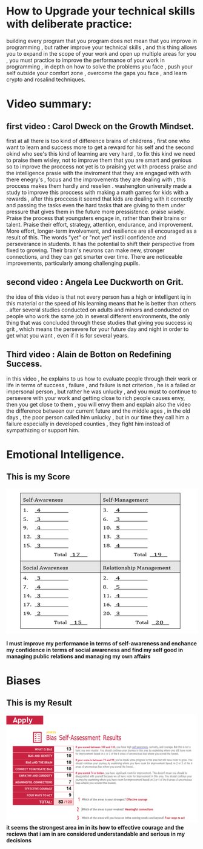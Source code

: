 # How to Upgrade your technical skills with deliberate practice:
building every program that you program does not mean that you improve in programming , but rather improve your technical skills , and this thing allows you to expand in the scope of your work and open up multiple areas for you , you must practice to improve the performance of your work in programming , in depth on how to solve the problems you face , push your self outside your comfort zone , overcome the gaps you face , and learn crypto and rosalind techniques.

# Video summary:
## first video : Carol Dweck on the Growth Mindset.

first at all there is too kind of difference brains of childrens , first one who want to learn and success more to get a reward for his self and the second okind who see's this kind of learning are very hard , to fix this kind we need to praise them wisley, not to improve them that you are smart and genious
so to improve the proccess not yet is to praising yet with process praise and the intelligence prasie with the inviroment that they are engaged with with there enegry's , focus and the improvements they are dealing with , this proccess makes them hardly and reselien .
washengton university made a study to improve this proccess with making a math games for kids with a rewards , after this proccess it seemd that kids are dealing with it correctly and passing the tasks even the hard tasks that are giving to them under pressure that gives them in the future more pressistence.
praise wisely. Praise the process that youngsters engage in, rather than their brains or talent. Praise their effort, strategy, attention, endurance, and improvement. More effort, longer-term involvement, and resilience are all encouraged as a result of this.
The words "yet" or "not yet" instill confidence and perseverance in students. It has the potential to shift their perspective from fixed to growing. Their brain's neurons can make new, stronger connections, and they can get smarter over time. There are noticeable improvements, particularly among challenging pupils.

## second video : Angela Lee Duckworth on Grit.
the idea of this video is that not every person has a high or intelligent iq in this material or the speed of his learning means that he is better than others . after several studies conducted on adults and minors and conducted on people who work the same job in several different environments, the only thing that was concluded through these studies that giving you success iq grit , which means the persevere for your future day and night in order to get what you want , even if it is for several years.

## Third video : Alain de Botton on Redefining Success. 

in this video ,  he explains to us how to evaluate people through their work or life in terms of success , failure , and failure is not criterion , he is a failed or impersonal person , but rather he was unlucky , and you must to continue to persevere with your work and getting close to rich people causes envy, then you get close to them , you will envy them and explain also the video the difference between our current future and the middle ages , in the old days , the poor person called him unlucky , but in our time they call him a failure especially in developed counties , they fight him instead of sympathizing or support him.

# Emotional Intelligence.
## This is my Score
![my Score](/readingNotes/pic/MYScore.png)

**I must improve my performance in terms of self-awareness and enchance my confidence in terms of social awareness and find my self good in managing public relations and managing my own affairs**
# Biases
## This is my Result
![my Result](/readingNotes/pic/MyResult.png)
**it seems the strongest area im in its how to effective  courage and the reciews that i am in are considered understandable and serious in my decisions**
